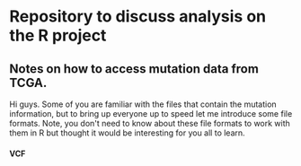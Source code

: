 # Repository to discuss analysis on the R project

## Notes on how to access mutation data from TCGA.

Hi guys. Some of you are familiar with the files that contain the mutation information, but to bring up everyone up to speed let me introduce some file formats. Note, you don't need to know about these file formats to work with them in R but thought it would be interesting for you all to learn. 

#### VCF
